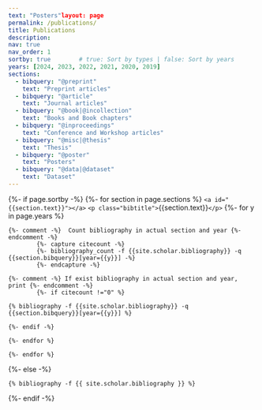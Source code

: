 ```yaml
---
text: "Posters"layout: page
permalink: /publications/
title: Publications
description: 
nav: true
nav_order: 1
sortby: true        # true: Sort by types | false: Sort by years
years: [2024, 2023, 2022, 2021, 2020, 2019]
sections:
  - bibquery: "@preprint"
    text: "Preprint articles"
  - bibquery: "@article"
    text: "Journal articles"
  - bibquery: "@book|@incollection"
    text: "Books and Book chapters"
  - bibquery: "@inproceedings"
    text: "Conference and Workshop articles"
  - bibquery: "@misc|@thesis"
    text: "Thesis"
  - bibquery: "@poster"
    text: "Posters"
  - bibquery: "@data|@dataset"
    text: "Dataset"
---
```

<!-- _pages/publications.md -->

<div class="publications">

{%- if page.sortby -%}
    {%- for section in page.sections %}
        `<a id="{{section.text}}"></a>`
        `<p class="bibtitle">`{{section.text}}`</p>`
        {%- for y in page.years %}

    {%- comment -%}  Count bibliography in actual section and year {%- endcomment -%}
            {%- capture citecount -%}
            {%- bibliography_count -f {{site.scholar.bibliography}} -q {{section.bibquery}}[year={{y}}] -%}
            {%- endcapture -%}

    {%- comment -%} If exist bibliography in actual section and year, print {%- endcomment -%}
            {%- if citecount !="0" %}

    {% bibliography -f {{site.scholar.bibliography}} -q {{section.bibquery}}[year={{y}}] %}

    {%- endif -%}

    {%- endfor %}

    {%- endfor %}

{%- else -%}

    {% bibliography -f {{ site.scholar.bibliography }} %}

{%- endif -%}

</div>
